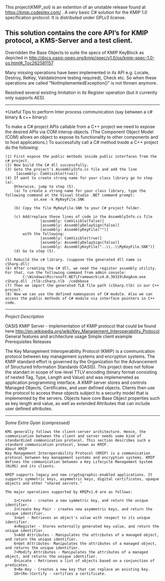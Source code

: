 This project(KMIP_sol) is an extention of an unstable release found at https://kmip.codeplex.com/ .
A very basic C# solution for the KMIP 1.0 specification protocol. 
It is distributed under GPLv3 license. 

This solution contains the core API’s for KMIP protocol, a KMS-Server and a test client.
---------------------------------------------------------------------

Overridden the Base Objects to suite the specs of KMIP KeyBlock as depicted in 
http://docs.oasis-open.org/kmip/spec/v1.0/os/kmip-spec-1.0-os.html#_Toc262581157 

Many missing operations have been implemented in its API 
  e.g. Locate, Destroy, ReKey, Validate(more testing required), Check etc.
  So when these operations are called "NotImplementedException()" is not thrown anymore.

Resolved several existing limitation in its Register operation (but it currently only supports AES). 

___________________________________________________________________________
*Useful Tips to perform Inter process communication (say between a c# binary & c++ binary):

To make a C# project APIs callable from a C++ project we need to expose the desired APIs via COM interop objects. (The Component Object Model (COM) allows an object to expose its functionality to other components and to host applications.)
To successfully call a C# method inside a C++ project do the following:

	(1)	First expose the public methods inside public interfaces from the c# project. 
	(2)	Now build the C# dll successfully. 
	(3)	Goto the project’s AssemblyInfo.cs file and add the line
		 [assembly: ComVisible(true)] 
	(4)	If want to create strong name for your class library go to step (a). 
		Otherwise, jump to step (5).
		(a)	To create a strong name for your class library, type the following command at the Visual Studio .NET command prompt:
        		 sn.exe -k MyKeyFile.SNK

		(b)	Copy the file MyKeyFile.SNK to your C# project folder.
     
		(c)	Add/replace these lines of code in the AssemblyInfo.cs file
					[assembly: ComVisible(false)]
					[assembly: AssemblyDelaySign(false)]
					[assembly: AssemblyKeyFile("")]
			with the following:
					[assembly: ComVisible(true)] 
					[assembly: AssemblyDelaySign(false)] 
					[assembly: AssemblyKeyFile("..\\..\\MyKeyFile.SNK")]
		(d)	Go to step (5).

	(5)	Rebuild the c# library. (suppose the generated dll name is cSharp.dll)
	(6)	After creating the C# dll, we need the register assembly utility. For that, run the following command from admin console:
         	C:\Windows\Microsoft.NET\Framework\v4.0.30319\RegAsm.exe cSharp.dll  /tlb:cSharp.tlb  /codebase
	(7)	Then we import the generated TLB file path (cSharp.tlb) in our C++ project.
	(8)	Now we can use the defined namespaces of C# module. Also we can access the public methods of C# module via interface pointers in C++ code.

_____________________________________________________________________________________________________________________
*Project Description*

OASIS KMIP Server - implementation of KMIP protocol that could be found here http://en.wikipedia.org/wiki/Key_Management_Interoperability_Protocol
General features and architecture usage
Simple client example
Prerequisites
Releases

The Key Management Interoperability Protocol (KMIP) is a communication protocol between key management systems and encryption systems. The KMIP standard effort is governed by the Organization for the Advancement of Structured Information Standards (OASIS).
This project does not follow the standart in scope of low-level TTLV encoding (binary format consisting of nested Tag, Type, Length and Value) and was implemeneted as application programming interface.
A KMIP server stores and controls Managed Objects, Certificates, and user defined objects. Clients then use the protocol to access these objects subject to a security model that is implemented by the servers. Objects have core Base Object properties such as key length and value, as well as extended Attributes that can include user defined attributes.


_____________________________________________________________________________________________________________________
*Some Extra Gyan (compressed)*

	KMS generally follows the client-server architecture. Hence, the communication between the client and server needs some kind of standardized communication protocol. This section describes such a standard communication protocol, known as KMIP.
	About KMIP
	Key Management Interoperability Protocol (KMIP) is a communication protocol between key management systems and encryption systems. KMIP defines the communication between a Key Lifecycle Management System (KLMS) and its clients.

	KMIP supports legacy and new cryptographic-enabled applications. It supports symmetric keys, asymmetric keys, digital certificates, opaque objects and other "shared secrets." 

	The major operations supported by KMIPv1.0 are as follows:
	
		1>Create - creates a new symmetric key, and return the unique identifier.
		2>Create Key Pair - creates new asymmetric keys, and return the unique identifier.
		3>Get - Retrieves an object's value with respect to its unique identifier.
		4>Register - Stores externally generated key value, and return the unique identifier.
		5>Add Attributes - Manipulates the attributes of a managed object, and return the unique identifier.
		6>Get Attributes- Manipulates the attributes of a managed object, and returns the unique identifier.
		7>Modify Attributes - Manipulates the attributes of a managed object, and returns the unique identifier.
		8>Locate - Retrieves a list of objects based on a conjunction of predicates.
		9>Re-Key - Creates a new key that can replace an existing key.
		10>(Re-)Certify - certifies a certificate.
